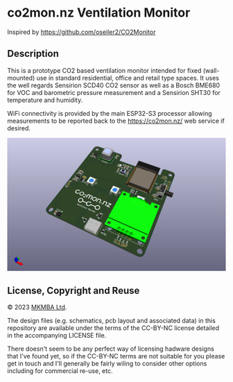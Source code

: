 # co2mon.nz Ventilation Monitor

Inspired by https://github.com/oseiler2/CO2Monitor

## Description

This is a prototype CO2 based ventilation monitor intended for fixed
(wall-mounted) use in standard residential, office and retail type spaces. It
uses the well regards Sensirion SCD40 CO2 sensor as well as a Bosch BME680 for
VOC and barometric pressure measurement and a Sensirion SHT30 for temperature
and humidity.

WiFi connectivity is provided by the main ESP32-S3 processor allowing
measurements to be reported back to the https://co2mon.nz/ web service if
desired.

![](img/perspective.png)


## License, Copyright and Reuse

© 2023 [MKMBA Ltd](https://www.mkmba.nz/).

The design files (e.g. schematics, pcb layout and associated data) in this
repository are available under the terms of the CC-BY-NC license detailed in
the accompanying LICENSE file. 

There doesn't seem to be any perfect way of licensing hadware designs that I've
found yet, so if the CC-BY-NC terms are not suitable for you please get in
touch and I'll generally be fairly wiling to consider other options including
for commercial re-use, etc.
